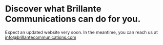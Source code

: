 # Discover what Brillante Communications can do for you. 

Expect an updated website very soon. In the meantime, you can reach us at info@brillantecommunications.com

